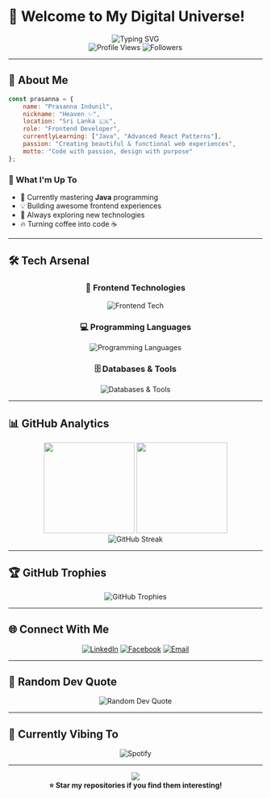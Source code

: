 # 👋 Welcome to My Digital Universe!

<div align="center">
  <img src="https://readme-typing-svg.herokuapp.com?font=Fira+Code&size=35&duration=3000&pause=1000&color=00D4FF&center=true&vCenter=true&width=600&lines=Hi%2C+I'm+Prasanna+Indunil;Call+me+Heaven+%E2%9C%A8;Frontend+Developer;From+Beautiful+Sri+Lanka+%F0%9F%87%B1%F0%9F%87%B0" alt="Typing SVG" />
</div>

<div align="center">
  <img src="https://komarev.com/ghpvc/?username=dmp-indunil&label=Profile%20Views&color=00d4ff&style=for-the-badge&labelColor=1a1a1a" alt="Profile Views" />
  <img src="https://img.shields.io/github/followers/dmp-indunil?label=Followers&style=for-the-badge&color=00d4ff&labelColor=1a1a1a" alt="Followers" />
</div>

---

## 🚀 About Me

```javascript
const prasanna = {
    name: "Prasanna Indunil",
    nickname: "Heaven ✨",
    location: "Sri Lanka 🇱🇰",
    role: "Frontend Developer",
    currentlyLearning: ["Java", "Advanced React Patterns"],
    passion: "Creating beautiful & functional web experiences",
    motto: "Code with passion, design with purpose"
};
```

### 🌟 What I'm Up To
- 🌱 Currently mastering **Java** programming
- 💡 Building awesome frontend experiences
- 🎯 Always exploring new technologies
- 🔥 Turning coffee into code ☕

---

## 🛠️ Tech Arsenal

<div align="center">

### 🎨 Frontend Technologies
<img src="https://skillicons.dev/icons?i=html,css,js,react,nodejs" alt="Frontend Tech" />

### 💻 Programming Languages
<img src="https://skillicons.dev/icons?i=c,java,python,php,javascript" alt="Programming Languages" />

### 🗄️ Databases & Tools
<img src="https://skillicons.dev/icons?i=mongodb,mysql,git" alt="Databases & Tools" />

</div>

---

## 📊 GitHub Analytics

<div align="center">
  <img height="180em" src="https://github-readme-stats.vercel.app/api?username=dmp-indunil&show_icons=true&theme=tokyonight&include_all_commits=true&count_private=true&hide_border=true&bg_color=0D1117&title_color=00D4FF&icon_color=00D4FF&text_color=ffffff"/>
  <img height="180em" src="https://github-readme-stats.vercel.app/api/top-langs/?username=dmp-indunil&layout=compact&langs_count=8&theme=tokyonight&hide_border=true&bg_color=0D1117&title_color=00D4FF&text_color=ffffff"/>
</div>

<div align="center">
  <img src="https://github-readme-streak-stats.herokuapp.com/?user=dmp-indunil&theme=tokyonight&hide_border=true&background=0D1117&stroke=00D4FF&ring=00D4FF&fire=FFB000&currStreakLabel=00D4FF" alt="GitHub Streak" />
</div>

---

## 🏆 GitHub Trophies

<div align="center">
  <img src="https://github-profile-trophy.vercel.app/?username=dmp-indunil&theme=tokyonight&no-frame=true&no-bg=true&margin-w=4&row=1" alt="GitHub Trophies" />
</div>

---

## 🌐 Connect With Me

<div align="center">
  
[![LinkedIn](https://img.shields.io/badge/LinkedIn-0077B5?style=for-the-badge&logo=linkedin&logoColor=white)](https://linkedin.com/in/prasanna-indunil-56b577289)
[![Facebook](https://img.shields.io/badge/Facebook-1877F2?style=for-the-badge&logo=facebook&logoColor=white)](https://fb.com/prasanna.indunil.167)
[![Email](https://img.shields.io/badge/Email-D14836?style=for-the-badge&logo=gmail&logoColor=white)](mailto:prasanna20012indunil@gmail.com)

</div>

---

## 💭 Random Dev Quote

<div align="center">
  <img src="https://quotes-github-readme.vercel.app/api?type=horizontal&theme=tokyonight" alt="Random Dev Quote" />
</div>

---

## 🎵 Currently Vibing To

<div align="center">
  <img src="https://spotify-recently-played-readme.vercel.app/api?user=spotify_username&count=1&unique=true" alt="Spotify" />
</div>

---

<div align="center">
  <img src="https://capsule-render.vercel.app/api?type=waving&color=00D4FF&height=120&section=footer&text=Thanks%20for%20visiting!&fontSize=20&fontColor=ffffff&animation=twinkling" />
</div>

<div align="center">
  <b>⭐ Star my repositories if you find them interesting!</b>
</div>
